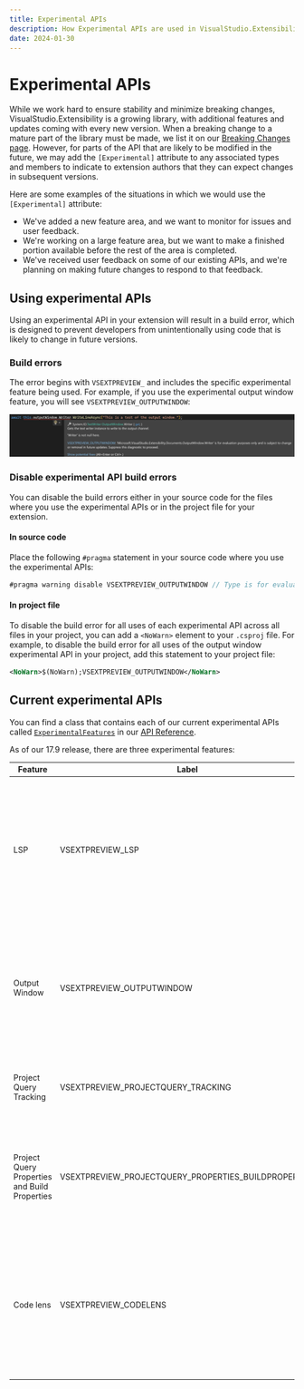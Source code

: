 ```yaml
---
title: Experimental APIs
description: How Experimental APIs are used in VisualStudio.Extensibility
date: 2024-01-30
---
```


# Experimental APIs

While we work hard to ensure stability and minimize breaking changes, VisualStudio.Extensibility is a growing library, with additional features and updates coming with every new version. When a breaking change to a mature part of the library must be made, we list it on our [Breaking Changes page](breaking_changes.md). However, for parts of the API that are likely to be modified in the future, we may add the `[Experimental]` attribute to any associated types and members to indicate to extension authors that they can expect changes in subsequent versions.

Here are some examples of the situations in which we would use the `[Experimental]` attribute:
* We've added a new feature area, and we want to monitor for issues and user feedback.
* We're working on a large feature area, but we want to make a finished portion available before the rest of the area is completed.
* We've received user feedback on some of our existing APIs, and we're planning on making future changes to respond to that feedback.

## Using experimental APIs

Using an experimental API in your extension will result in a build error, which is designed to prevent developers from unintentionally using code that is likely to change in future versions.

### Build errors
The error begins with `VSEXTPREVIEW_` and includes the specific experimental feature being used. For example, if you use the experimental output window feature, you will see `VSEXTPREVIEW_OUTPUTWINDOW`:

![Localization directory structure](./media/experimental_api_error.png)

### Disable experimental API build errors

You can disable the build errors either in your source code for the files where you use the experimental APIs or in the project file for your extension.

#### In source code

Place the following `#pragma` statement in your source code where you use the experimental APIs:

```csharp
#pragma warning disable VSEXTPREVIEW_OUTPUTWINDOW // Type is for evaluation purposes only and is subject to change or removal in future updates.
```

#### In project file

To disable the build error for all uses of each experimental API across all files in your project, you can add a `<NoWarn>` element to your `.csproj` file. For example, to disable the build error for all uses of the output window experimental API in your project, add this statement to your project file:

```xml
<NoWarn>$(NoWarn);VSEXTPREVIEW_OUTPUTWINDOW</NoWarn>
```

## Current experimental APIs

You can find a class that contains each of our current experimental APIs called [`ExperimentalFeatures`](https://learn.microsoft.com/dotnet/api/microsoft.visualstudio.extensibility.experimentalfeatures) in our [API Reference](https://learn.microsoft.com/dotnet/api/microsoft.visualstudio.extensibility).

As of our 17.9 release, there are three experimental features:

| Feature | Label | Description |
|---------|-------|-------------|
| LSP | VSEXTPREVIEW_LSP | LSP support was added with our 17.9 release and we want user feedback to make sure we've got the features needed by extension authors.|
| Output Window | VSEXTPREVIEW_OUTPUTWINDOW | We'updated our output window APIs with our 17.12 release and would like user feedback to see if this could be the final shape. |
| Project Query Tracking | VSEXTPREVIEW_PROJECTQUERY_TRACKING | We're continuing to update our project query API to add new features|
| Project Query Properties and Build Properties | VSEXTPREVIEW_PROJECTQUERY_PROPERTIES_BUILDPROPERTIES | We're continuing to update our project query API to address user feedback and add new features |
| Code lens | VSEXTPREVIEW_CODELENS | Code lens support was added in our 17.12 release and we want user feedback to make sure we've got the features needed by extension authors. |
